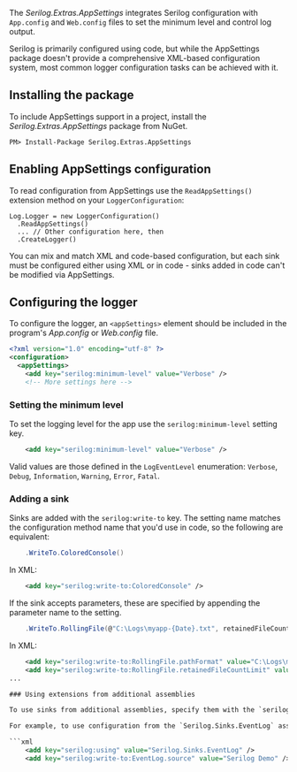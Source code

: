 The _Serilog.Extras.AppSettings_ integrates Serilog configuration with `App.config` and `Web.config` files to set the minimum level and control log output.

Serilog is primarily configured using code, but while the AppSettings package doesn't provide a comprehensive XML-based configuration system, most common logger configuration tasks can be achieved with it.

## Installing the package

To include AppSettings support in a project, install the _Serilog.Extras.AppSettings_ package from NuGet.

```
PM> Install-Package Serilog.Extras.AppSettings
```

## Enabling AppSettings configuration

To read configuration from AppSettings use the `ReadAppSettings()` extension method on your `LoggerConfiguration`:

```
Log.Logger = new LoggerConfiguration()
  .ReadAppSettings()
  ... // Other configuration here, then
  .CreateLogger()
```

You can mix and match XML and code-based configuration, but each sink must be configured either using XML or in code - sinks added in code can't be modified via AppSettings.

## Configuring the logger

To configure the logger, an `<appSettings>` element should be included in the program's _App.config_ or _Web.config_ file.

```xml
<?xml version="1.0" encoding="utf-8" ?>
<configuration>
  <appSettings>
    <add key="serilog:minimum-level" value="Verbose" />
    <!-- More settings here -->
```

### Setting the minimum level

To set the logging level for the app use the `serilog:minimum-level` setting key. 

```xml
    <add key="serilog:minimum-level" value="Verbose" />
```

Valid values are those defined in the `LogEventLevel` enumeration: `Verbose`, `Debug`, `Information`, `Warning`, `Error`, `Fatal`.

### Adding a sink

Sinks are added with the `serilog:write-to` key. The setting name matches the configuration method name that you'd use in code, so the following are equivalent:

```csharp
    .WriteTo.ColoredConsole()
```

In XML:

```xml
    <add key="serilog:write-to:ColoredConsole" />
```

If the sink accepts parameters, these are specified by appending the parameter name to the setting.

```csharp
    .WriteTo.RollingFile(@"C:\Logs\myapp-{Date}.txt", retainedFileCountLimit: 10)
```

In XML:

```xml
    <add key="serilog:write-to:RollingFile.pathFormat" value="C:\Logs\myapp-{Date}.txt" />
    <add key="serilog:write-to:RollingFile.retainedFileCountLimit" value="10" />
...

### Using extensions from additional assemblies

To use sinks from additional assemblies, specify them with the `serilog:using` key.

For example, to use configuration from the `Serilog.Sinks.EventLog` assembly:

```xml 
    <add key="serilog:using" value="Serilog.Sinks.EventLog" />
    <add key="serilog:write-to:EventLog.source" value="Serilog Demo" />
```
